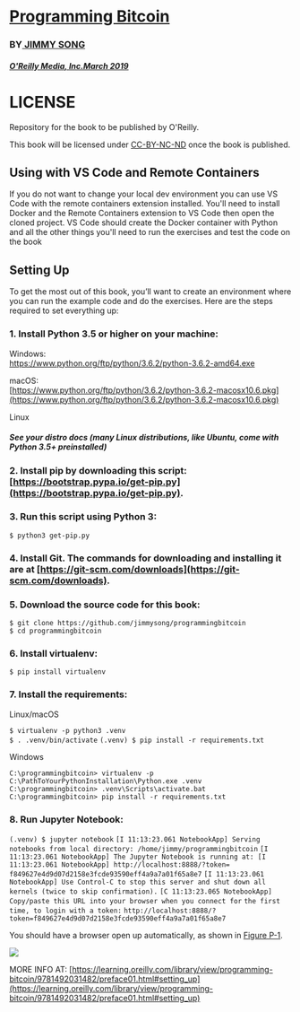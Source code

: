 # [Programming Bitcoin](https://learning.oreilly.com/library/view/programming-bitcoin/9781492031482/)

### BY[ JIMMY SONG](https://github.com/jimmysong)

##### [O'Reilly Media, Inc.March 2019](https://learning.oreilly.com/library/publisher/oreilly-media-inc/)

# LICENSE

Repository for the book to be published by O'Reilly.

This book will be licensed under [CC-BY-NC-ND](https://creativecommons.org/licenses/by-nc-nd/4.0/legalcode) once the book is published.

## Using with VS Code and Remote Containers

If you do not want to change your local dev environment you can use VS Code with the remote containers extension installed. You'll need to install Docker and the Remote Containers extension to VS Code then open the cloned project. VS Code should create the Docker container with Python and all the other things you'll need to run the exercises and test the code on the book

## Setting Up


To get the most out of this book, you’ll want to create an environment where you can run the example code and do the exercises. Here are the steps required to set everything up:

### 1. Install Python 3.5 or higher on your machine:

Windows:		
[https://www.python.org/ftp/python/3.6.2/python-3.6.2-amd64.exe
](https://www.python.org/ftp/python/3.6.2/python-3.6.2-amd64.exe
)

macOS:		
[https://www.python.org/ftp/python/3.6.2/python-3.6.2-macosx10.6.pkg](https://www.python.org/ftp/python/3.6.2/python-3.6.2-macosx10.6.pkg)

Linux		
##### See your distro docs (many Linux distributions, like Ubuntu, come with Python 3.5+ preinstalled)

### 2. Install pip by downloading this script: [https://bootstrap.pypa.io/get-pip.py](https://bootstrap.pypa.io/get-pip.py).

### 3. Run this script using Python 3:

`$ python3 get-pip.py`		

### 4. Install Git. The commands for downloading and installing it are at [https://git-scm.com/downloads](https://git-scm.com/downloads).

### 5. Download the source code for this book:

`$ git clone https://github.com/jimmysong/programmingbitcoin`		
`$ cd programmingbitcoin`
		
### 6. Install virtualenv:

`$ pip install virtualenv`

### 7. Install the requirements:

Linux/macOS

`$ virtualenv -p python3 .venv`		
`$ . .venv/bin/activate`
`(.venv) $ pip install -r requirements.txt`

Windows

`C:\programmingbitcoin> virtualenv -p`		
`C:\PathToYourPythonInstallation\Python.exe .venv`		
`C:\programmingbitcoin> .venv\Scripts\activate.bat`		
`C:\programmingbitcoin> pip install -r requirements.txt`		
### 8. Run Jupyter Notebook:

`(.venv) $ jupyter notebook`
`[I 11:13:23.061 NotebookApp] Serving notebooks from local directory:
  /home/jimmy/programmingbitcoin`
  `[I 11:13:23.061 NotebookApp] The Jupyter Notebook is running at:
	[I 11:13:23.061 NotebookApp] http://localhost:8888/?token=
  f849627e4d9d07d2158e3fcde93590eff4a9a7a01f65a8e7`
  `[I 11:13:23.061 NotebookApp] Use Control-C to stop this server and shut down all kernels (twice to skip confirmation).`
  `[C 11:13:23.065 NotebookApp]`
  `Copy/paste this URL into your browser when you connect for`
  `the first time, to login with a token:`
  `http://localhost:8888/?token=f849627e4d9d07d2158e3fcde93590eff4a9a7a01f65a8e7`


You should have a browser open up automatically, as shown in [Figure P-1](https://raw.githubusercontent.com/jimmysong/programmingbitcoin/master/images/prbc_0001.png).

![](https://raw.githubusercontent.com/jimmysong/programmingbitcoin/master/images/prbc_0001.png)

MORE INFO AT: [https://learning.oreilly.com/library/view/programming-bitcoin/9781492031482/preface01.html#setting_up](https://learning.oreilly.com/library/view/programming-bitcoin/9781492031482/preface01.html#setting_up)